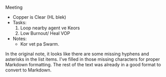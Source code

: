  Meeting

   * Copper is Clear (HL blek)
   * Tasks:
     1. Loop nearby agent ve Keors
     2. Low Burnout/ Heal VOP
   * Notes:
     - Kor vet pa Swarm.

In the original note, it looks like there are some missing hyphens and asterisks in the list items. I've filled in those missing characters for proper Markdown formatting. The rest of the text was already in a good format to convert to Markdown.
